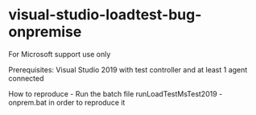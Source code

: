 # visual-studio-loadtest-bug-onpremise
For Microsoft support use only

Prerequisites:
Visual Studio 2019 with test controller and at least 1 agent connected

How to reproduce - 
Run the batch file runLoadTestMsTest2019 - onprem.bat in order to reproduce it

